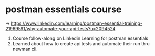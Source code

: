 # postman essentials course 
-> https://www.linkedin.com/learning/postman-essential-training-21969591/why-automate-your-api-tests?u=2094524

1. Course follow-along on Linkedin Learning for postman essentials
2. Learned about how to create api tests and automate their run thru newman cli.
